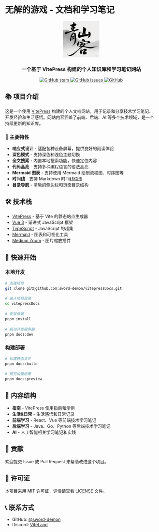 # 无解的游戏 - 文档和学习笔记

<div align="center">
  <img src="./docs/public/logo.png" alt="Logo" width="120" />
</div>

<h3 align="center">一个基于 VitePress 构建的个人知识库和学习笔记网站</h3>

<p align="center">
  <a href="https://github.com/sword-demon/vitepressDocs/stargazers">
    <img src="https://img.shields.io/github/stars/sword-demon/vitepressDocs" alt="GitHub stars">
  </a>
  <a href="https://github.com/sword-demon/vitepressDocs/issues">
    <img src="https://img.shields.io/github/issues/sword-demon/vitepressDocs" alt="GitHub issues">
  </a>
  <a href="https://github.com/sword-demon/vitepressDocs/blob/main/LICENSE">
    <img src="https://img.shields.io/github/license/sword-demon/vitepressDocs" alt="GitHub">
  </a>
</p>

## 📚 项目介绍

这是一个使用 [VitePress](https://vitepress.dev/) 构建的个人文档网站，用于记录和分享技术学习笔记、开发经验和生活感悟。网站内容涵盖了前端、后端、AI 等多个技术领域，是一个持续更新的知识库。

### 🌟 主要特性

- **响应式设计** - 适配各种设备屏幕，提供良好的阅读体验
- **深色模式** - 支持深色和浅色主题切换
- **全文搜索** - 内置本地搜索功能，快速定位内容
- **代码高亮** - 支持多种编程语言的语法高亮
- **Mermaid 图表** - 支持使用 Mermaid 绘制流程图、时序图等
- **时间线** - 支持 Markdown 时间线语法
- **目录导航** - 清晰的侧边栏和页面目录结构

## 🛠 技术栈

- [VitePress](https://vitepress.dev/) - 基于 Vite 的静态站点生成器
- [Vue 3](https://v3.vuejs.org/) - 渐进式 JavaScript 框架
- [TypeScript](https://www.typescriptlang.org/) - JavaScript 的超集
- [Mermaid](https://mermaid-js.github.io/) - 图表和可视化工具
- [Medium Zoom](https://github.com/francoischalifour/medium-zoom) - 图片缩放插件

## 🚀 快速开始

### 本地开发

```bash
# 克隆项目
git clone git@github.com:sword-demon/vitepressDocs.git

# 进入项目目录
cd vitepressDocs

# 安装依赖
pnpm install

# 启动开发服务器
pnpm docs:dev
```

### 构建部署

```bash
# 构建静态文件
pnpm docs:build

# 预览构建结果
pnpm docs:preview
```

## 📖 内容结构

- **指南** - VitePress 使用指南和示例
- **生活&日常** - 生活感悟和日常记录
- **前端学习** - React、Vue 等前端技术学习笔记
- **后端学习** - Java、Go、Python 等后端技术学习笔记
- **AI** - 人工智能相关学习笔记和实践

## 🤝 贡献

欢迎提交 Issue 或 Pull Request 来帮助改进这个项目。

## 📄 许可证

本项目采用 MIT 许可证，详情请查看 [LICENSE](./LICENSE) 文件。

## 📞 联系方式

- GitHub: [@sword-demon](https://github.com/sword-demon)
- Discord: [ViteLand](https://chat.vitejs.dev/)
